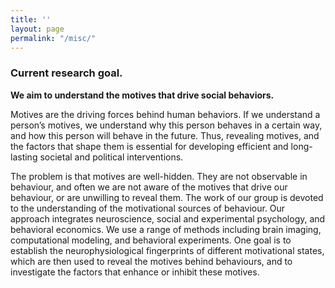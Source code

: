 ```yaml
---
title: ''
layout: page
permalink: "/misc/"
---
```

### Current research goal.

**We aim to understand the motives that drive social behaviors.**

Motives are the driving forces behind human behaviors. If we understand a person’s motives, we understand why this person behaves in a certain way, and how this person will behave in the future. Thus, revealing motives, and the factors that shape them is essential for developing efficient and long-lasting societal and political interventions.

The problem is that motives are well-hidden. They are not observable in behaviour, and often we are not aware of the motives that drive our behaviour, or are unwilling to reveal them. The work of our group is devoted to the understanding of the motivational sources of behaviour. Our approach integrates neuroscience, social and experimental psychology, and behavioral economics. We use a range of methods including brain imaging, computational modeling, and behavioral experiments. One goal is to establish the neurophysiological fingerprints of different motivational states, which are then used to reveal the motives behind behaviours, and to investigate the factors that enhance or inhibit these motives.